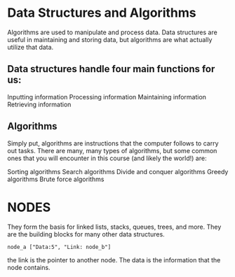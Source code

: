 # Data Structures and Algorithms

Algorithms are used to manipulate and process data. Data structures are useful in maintaining and storing data, but algorithms are what actually utilize that data.

## Data structures handle four main functions for us:

Inputting information
Processing information
Maintaining information
Retrieving information

## Algorithms

Simply put, algorithms are instructions that the computer follows to carry out tasks. There are many, many types of algorithms, but some common ones that you will encounter in this course (and likely the world!) are:

Sorting algorithms
Search algorithms
Divide and conquer algorithms
Greedy algorithms
Brute force algorithms

# NODES

They form the basis for linked lists, stacks, queues, trees, and more. They are the building blocks for many other data structures.

`node_a ["Data:5", "Link: node_b"]`

the link is the pointer to another node. The data is
the information that the node contains.